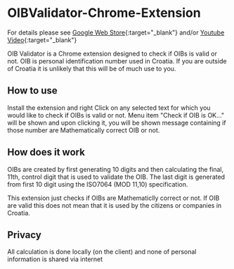 # OIBValidator-Chrome-Extension

For details please see [Google Web Store](https://chrome.google.com/webstore/detail/oib-validator/fhacgojihicckkpikfobmmgkbnokmpom){:target="_blank"} and/or [Youtube Video](https://www.youtube.com/watch?v=Pulo6HCOW9Q){:target="_blank"}

OIB Validator is a Chrome extension designed to check if OIBs is valid or not.
OIB is personal identification number used in Croatia. If you are outside of Croatia it is unlikely that this will be of much use to you.

## How to use
Install the extension and right Click on any selected text for which you would like to check if OIBs is valid or not. Menu item "Check if OIB is OK..." will be shown and upon clicking it, you will be shown message containing if those number are Mathematically correct OIB or not.

## How does it work
OIBs are created by first generating 10 digits and then calculating the final, 11th, control digit that is used to validate the OIB. The last digit is generated from first 10 digit using the ISO7064 (MOD 11,10) specification.

This extension just checks if OIBs are Mathematiclly correct or not. If OIB are valid this does not mean that it is used by the citizens or companies in Croatia.

## Privacy
All calculation is done locally (on the client) and none of personal information is shared via internet
